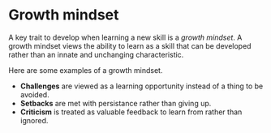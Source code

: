 # Growth mindset

A key trait to develop when learning a new skill is a *growth mindset*. A growth mindset views the ability to learn as a skill that can be developed rather than an innate and unchanging characteristic.

Here are some examples of a growth mindset.

- **Challenges** are viewed as a learning opportunity instead of a thing to be avoided.
- **Setbacks** are met with persistance rather than giving up.
- **Criticism** is treated as valuable feedback to learn from rather than ignored.
